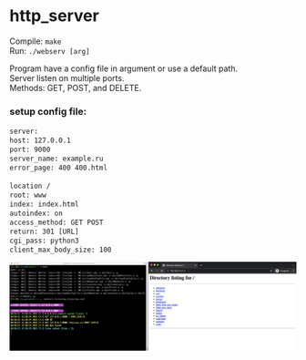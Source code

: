 # http_server
Compile: `make`    
Run: `./webserv [arg]`  

Program have a config file in argument or use a default path.  
Server listen on multiple ports.  
Methods: GET, POST, and DELETE.  

### setup config file:
```
server:  
host: 127.0.0.1  
port: 9000  
server_name: example.ru  
error_page: 400 400.html  

location /  
root: www  
index: index.html  
autoindex: on  
access_method: GET POST  
return: 301 [URL]  
cgi_pass: python3  
client_max_body_size: 100
```
![terminal](https://github.com/hyoghurt/http_server/raw/master/terminal.png)
